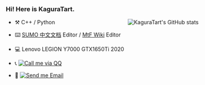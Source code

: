 ### Hi! Here is KaguraTart.
<img  src="https://github-readme-stats.vercel.app/api?username=KaguraTart&show_icons=true&icon_color=CE1D2D&text_color=718096&bg_color=ffffff"  alt="KaguraTart's GitHub stats" align="right" />

- :hammer_and_pick: C++ / Python

- :keyboard: [SUMO 中文文档](https://github.com/KaguraTart/SUMO-ch-doc) Editor / [MtF Wiki](https://github.com/mtf-wiki/MtF-Wiki) Editor

- :computer: Lenovo LEGION Y7000 GTX1650Ti 2020

- :telephone_receiver: [![Call me via QQ](https://img.shields.io/static/v1?label=QQ&message=1473584690&color=blue&style=flat-square)](https://wpa.qq.com/msgrd?v=3&uin=1473584690)

- :email: [![Send me Email](https://img.shields.io/static/v1?label=email&message=kaguratart@163.com&color=blue&style=flat-square)](mailto:kaguratart@163.com)



<!--
**KaguraTart/KaguraTart** is a ✨ _special_ ✨ repository because its `README.md` (this file) appears on your GitHub profile.

<img src="https://github-readme-stats.vercel.app/api?username=KaguraTart&count_private=true&show_icons=true" alt="KaguraTart's GitHub stats" height="190px" /> 
Here are some ideas to get you started:

- 🔭 I’m currently working on ...
- 🌱 I’m currently learning ...
- 👯 I’m looking to collaborate on ...
- 🤔 I’m looking for help with ...
- 💬 Ask me about ...
- 📫 How to reach me: ...
- 😄 Pronouns: ...
- ⚡ Fun fact: ...
-->
